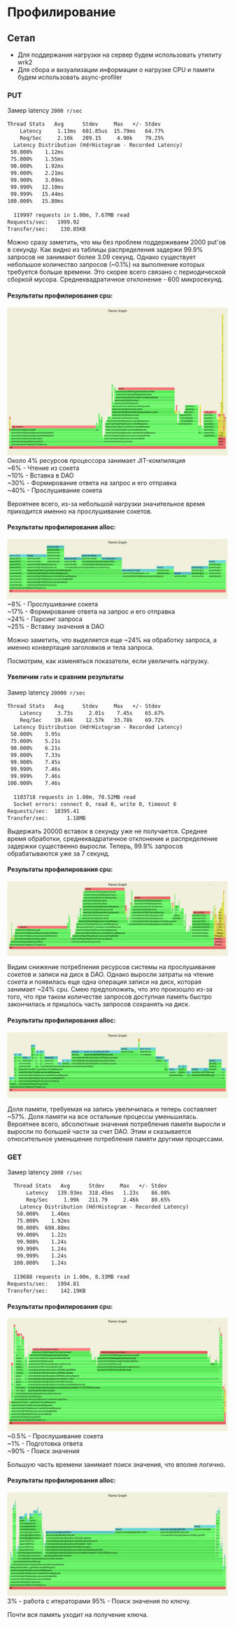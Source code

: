 # Профилирование 
## Сетап
 - Для поддержания нагрузки на сервер будем использовать утилиту wrk2
 - Для сбора и визуализации информации о нагрузке CPU и памяти будем использовать async-profiler
 
### PUT
Замер latency `2000 r/sec`
```
Thread Stats   Avg      Stdev     Max   +/- Stdev
    Latency     1.13ms  601.85us  15.79ms   64.77%
    Req/Sec     2.10k   209.15     4.90k    79.25%
  Latency Distribution (HdrHistogram - Recorded Latency)
 50.000%    1.12ms
 75.000%    1.55ms
 90.000%    1.92ms
 99.000%    2.21ms
 99.900%    3.09ms
 99.990%   12.10ms
 99.999%   15.44ms
100.000%   15.80ms

  119997 requests in 1.00m, 7.67MB read
Requests/sec:   1999.92
Transfer/sec:    130.85KB
```
Можно сразу заметить, что мы без проблем поддерживаем 2000 put'ов в секунду. 
Как видно из таблицы распределения задержи 99.9% запросов не занимают более 3.09 секунд. Однако существует небольшое количество
запросов (~0.1%) на выполнение которых требуется больше времени. Это скорее всего связано с периодической сборкой мусора.
Среднеквадратичное отклонение - 600 микросекунд.

#### Результаты профилирования cpu:
![img](img/put_cpu_2000.svg)
Около 4% ресурсов процессора занимает JIT-компиляция\
~6% - Чтение из сокета\
~10% - Вставка в DAO\
~30% - Формирование ответа на запрос и его отправка\
~40% - Прослушивание сокета


Вероятнее всего, из-за небольшой нагрузки значительное время приходится именно на прослушивание сокетов.

#### Результаты профилирования alloc:
![img](img/put_alloc_2000.svg)
~8% - Прослушивание сокета\
~17% - Формирование ответа на запрос и его отправка\
~24% - Парсинг запроса\
~25% - Вставку значения в DAO

Можно заметить, что выделяется еще ~24% на обработку запроса, а именно конвертация заголовков и тела запроса.

Посмотрим, как изменяться показатели, если увеличить нагрузку.

#### Увеличим `rate` и сравним результаты
Замер latency `20000 r/sec`
```
Thread Stats   Avg      Stdev     Max   +/- Stdev
    Latency     3.73s     2.01s    7.45s    65.67%
    Req/Sec    19.84k    12.57k   33.78k    69.72%
  Latency Distribution (HdrHistogram - Recorded Latency)
 50.000%    3.95s 
 75.000%    5.21s 
 90.000%    6.21s 
 99.000%    7.33s 
 99.900%    7.45s 
 99.990%    7.46s 
 99.999%    7.46s 
100.000%    7.46s 

  1103718 requests in 1.00m, 70.52MB read
  Socket errors: connect 0, read 0, write 0, timeout 6
Requests/sec:  18395.41
Transfer/sec:      1.18MB
```
Выдержать 20000 вставок в секунду уже не получается. Среднее время обработки, среднеквадратичное отклонение 
и распределение задержки существенно выросли. Теперь, 99.9% запросов обрабатываются уже за 7 секунд. 

#### Результаты профилирования cpu:
![img](img/put_cpu_20000.svg)

Видим снижение потребления ресурсов системы на прослушивание сокетов и записи на диск в DAO. Однако выросли затраты 
на чтение сокета и появилась еще одна операция записи на диск, которая занимает ~24% cpu. Смею предположить, 
что это произошло из-за того, что при таком количестве запросов доступная память быстро закончилась и пришлось 
часть запросов сохранять на диск. 

#### Результаты профилирования alloc:
![img](img/put_alloc_20000.svg)

Доля памяти, требуемая на запись увеличилась и теперь составляет ~57%. Доля памяти на все остальные процессы уменьшилась. 
Вероятнее всего, абсолютные значения потребления памяти выросли и выросли по большей части за счет DAO. Этим и сказывается 
относительное уменьшение потребления памяти другими процессами. 

### GET
Замер latency `2000 r/sec`
```
  Thread Stats   Avg      Stdev     Max   +/- Stdev
      Latency   139.93ms  318.45ms   1.23s    86.08%
      Req/Sec     1.99k   211.79     2.46k    80.65%
    Latency Distribution (HdrHistogram - Recorded Latency)
   50.000%    1.46ms
   75.000%    1.92ms
   90.000%  698.88ms
   99.000%    1.22s 
   99.900%    1.24s 
   99.990%    1.24s 
   99.999%    1.24s 
  100.000%    1.24s 

  119688 requests in 1.00m, 8.33MB read
Requests/sec:   1994.81
Transfer/sec:    142.19KB
```
#### Результаты профилирования cpu:
![img](img/get_cpu_2000.svg)
~0.5% - Прослушивание сокета\
~1% - Подготовка ответа\
~90% - Поиск значения

Большую часть времени занимает поиск значения, что вполне логично.

#### Результаты профилирования alloc:
![img](img/get_alloc_2000.svg)
3% - работа с итераторами 
95% - Поиск значения по ключу.

Почти вся память уходит на получение ключа.




